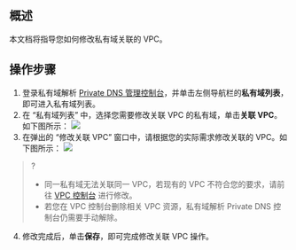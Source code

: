 ## 概述
本文档将指导您如何修改私有域关联的 VPC。

##  操作步骤
1. 登录私有域解析 [Private DNS 管理控制台](https://console.cloud.tencent.com/privatedns)，并单击左侧导航栏的**私有域列表**，即可进入私有域列表。
2. 在 “私有域列表” 中，选择您需要修改关联 VPC 的私有域，单击**关联 VPC**。如下图所示：
![](https://main.qcloudimg.com/raw/34bdeb8379edc0208d065977cc625a27.png)
3. 在弹出的 “修改关联 VPC” 窗口中，请根据您的实际需求修改关联的 VPC。如下图所示：
![](https://main.qcloudimg.com/raw/667ac8232ef20a3ccb60f273b53b133c.png)
>?
>- 同一私有域无法关联同一 VPC，若现有的 VPC 不符合您的要求，请前往 [VPC 控制台](https://console.cloud.tencent.com/vpc/vpc) 进行修改。
>- 若您在 VPC 控制台删除相关 VPC 资源，私有域解析 Private DNS 控制台仍需要手动解除。
>
4. 修改完成后，单击**保存**，即可完成修改关联 VPC 操作。


